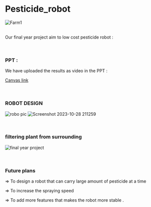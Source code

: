 # Pesticide_robot
![Farm1](https://github.com/Dhana-karthik/Pesticide_robot/assets/147986718/5b4aa139-7982-47f8-981b-e98abcbc4625)

<br>
Our final year project aim to low cost pesticide robot :
<br><br><br>

### PPT :

We have uploaded the results as video in the PPT : 

<a href="https://www.canva.com/design/DAFyj_LkiyY/oC2Wj-Psn2OYXDa8Oe226g/edit"> Canvas link</a>
<br><br><br>
### ROBOT DESIGN

![robo pic](https://github.com/Dhana-karthik/Pesticide_robot/assets/147986718/0a567d9f-693b-4e90-9d6b-61a4d1144c68)
![Screenshot 2023-10-28 211259](https://github.com/Dhana-karthik/Pesticide_robot/assets/147986718/c6e3b2a8-cf3e-4af0-95d8-e0fb364ff158)
<br><br><br>
### filtering plant from surrounding

![final year project ](https://github.com/Dhana-karthik/Pesticide_robot/assets/147986718/3dcb7f9b-3391-46be-a69b-bf116330cdad)
<br><br><br>
### Future plans 

=> To design a robot that can carry large amount of pesticide at a time 

=> To increase the spraying speed

=> To add more features that makes the robot more stable . 
